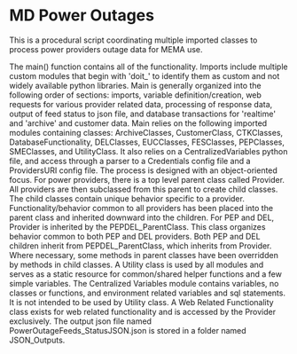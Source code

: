 # MD Power Outages
This is a procedural script coordinating multiple imported classes to process power providers outage data for MEMA use.

The main() function contains all of the functionality. Imports include multiple custom modules that begin with
'doit_' to identify them as custom and not widely available python libraries. Main is generally organized into the
following order of sections: imports, variable definition/creation, web requests for various provider related data,
processing of response data, output of feed status to json file, and database transactions for 'realtime' and 'archive'
and customer data.
Main relies on the following imported modules containing classes: ArchiveClasses, CustomerClass,
CTKClasses, DatabaseFunctionality, DELClasses, EUCClasses, FESClasses, PEPClasses, SMEClasses,
and UtilityClass. It also relies on a CentralizedVariables python file, and access through a parser
to a Credentials config file and a ProvidersURI config file.
The process is designed with an object-oriented focus. For power providers, there is a top level parent class called
Provider. All providers are then subclassed from this parent to create child classes. The child classes contain
unique behavior specific to a provider. Functionality/behavior common to all providers has been placed into the parent
class and inherited downward into the children. For PEP and DEL, Provider is inherited by the PEPDEL_ParentClass. This
class organizes behavior common to both PEP and DEL providers. Both PEP and DEL children inherit from
PEPDEL_ParentClass, which inherits from Provider. Where necessary, some methods in parent classes have been overridden
by methods in child classes.
A Utility class is used by all modules and serves as a static resource for common/shared helper functions and a few
simple variables. The Centralized Variables module contains variables, no classes or functions, and environment related
variables and sql statements. It is not intended to be used by Utility class.
A Web Related Functionality class exists for web related functionality and is accessed by the Provider exclusively.
The output json file named PowerOutageFeeds_StatusJSON.json is stored in a folder named JSON_Outputs.
